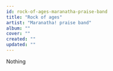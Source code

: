 ```yaml
---
id: rock-of-ages-maranatha-praise-band
title: "Rock of ages"
artist: "Maranatha! praise band"
album: ""
cover: ""
created: ""
updated: ""
---
```


Nothing